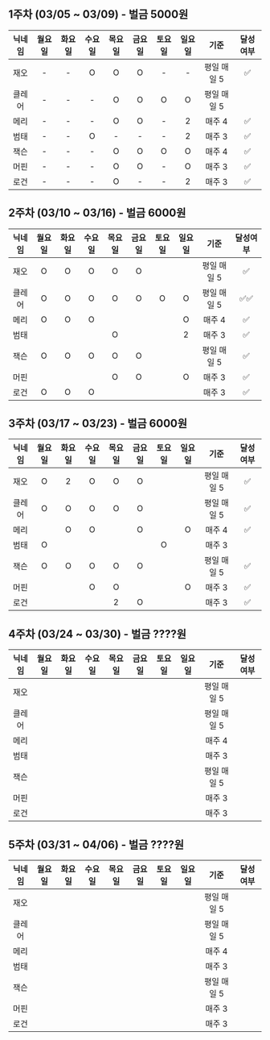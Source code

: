 ## 1주차 (03/05 ~ 03/09) - 벌금 5000원

| 닉네임 | 월요일 | 화요일 | 수요일 | 목요일 | 금요일 | 토요일 | 일요일 |    기준     |  달성여부  |
| :----: | :----: | :----: | :----: | :----: | :----: | :----: | :----: | :---------: | :----: |
|  재오  |   -    |   -    |   O    |   O    |   O    |   -    |   -    | 평일 매일 5 | ✅ |
|  클레어 |   -    |   -    |   -    |   O    |   O    |   O    |   O    | 평일 매일 5 |   |
|  메리  |   -    |   -    |   -    |   O    |   O    |   -    |   2    |   매주 4    | ✅ |
|  범태  |   -    |   -    |   O    |   -    |   -    |   -    |   2    |   매주 3    | ✅ |
|  잭슨  |   -    |   -    |   -    |   O    |   O    |   O    |   O    |   매주 4    | ✅ |
|  머핀  |   -    |   -    |   -    |   O    |   O    |   -    |   O    |   매주 3    | ✅ |
|  로건  |   -    |   -    |   -    |   O    |   -    |   -    |   2    |   매주 3    | ✅ |

## 2주차 (03/10 ~ 03/16) - 벌금 6000원

| 닉네임 | 월요일 | 화요일 | 수요일 | 목요일 | 금요일 | 토요일 | 일요일 |    기준     |  달성여부  |
| :----: | :----: | :----: | :----: | :----: | :----: | :----: | :----: | :---------: | :----: |
|  재오  |    O   |    O   |    O   |    O   |    O   |        |        | 평일 매일 5 | ✅ |
|  클레어 |    O   |    O   |    O   |    O   |    O   |    O   |    O   | 평일 매일 5 | ✅✅ |
|  메리  |    O   |    O   |    O   |        |        |        |    O   |   매주 4    | ✅ |
|  범태  |        |        |        |    O   |        |        |    2   |   매주 3    | ✅ |
|  잭슨  |    O   |    O   |    O   |    O   |    O   |        |        |  평일 매일 5  | ✅ |
|  머핀  |        |        |        |    O   |    O   |        |    O   |   매주 3    | ✅ |
|  로건  |    O   |    O   |    O   |        |        |        |        |   매주 3    | ✅ |

## 3주차 (03/17 ~ 03/23) - 벌금 6000원

| 닉네임 | 월요일 | 화요일 | 수요일 | 목요일 | 금요일 | 토요일 | 일요일 |    기준     |  달성여부  |
| :----: | :----: | :----: | :----: | :----: | :----: | :----: | :----: | :---------: | :----: |
|  재오  |   O    |    2   |    O   |    O   |    O   |        |        | 평일 매일 5 | ✅ |
|  클레어 |   O    |    O   |    O   |    O   |    O   |        |        | 평일 매일 5 | ✅ |
|  메리  |        |    O   |    O   |        |    O   |        |    O   |   매주 4    | ✅ |
|  범태  |   O    |        |        |        |        |    O   |        |   매주 3    |   |
|  잭슨  |   O    |    O   |    O   |    O   |    O   |        |        |  평일 매일 5  | ✅ |
|  머핀  |        |        |    O   |    O   |        |        |    O   |   매주 3    | ✅ |
|  로건  |        |        |        |    2   |    O   |        |        |   매주 3    | ✅ |

## 4주차 (03/24 ~ 03/30) - 벌금 ????원

| 닉네임 | 월요일 | 화요일 | 수요일 | 목요일 | 금요일 | 토요일 | 일요일 |    기준     |  달성여부  |
| :----: | :----: | :----: | :----: | :----: | :----: | :----: | :----: | :---------: | :----: |
|  재오  |        |        |        |        |        |        |        | 평일 매일 5 |   |
|  클레어 |        |        |        |        |        |        |        | 평일 매일 5 |   |
|  메리  |        |        |        |        |        |        |        |   매주 4    |   |
|  범태  |        |        |        |        |        |        |        |   매주 3    |   |
|  잭슨  |        |        |        |        |        |        |        |  평일 매일 5  |   |
|  머핀  |        |        |        |        |        |        |        |   매주 3    |   |
|  로건  |        |        |        |        |        |        |        |   매주 3    |   |

## 5주차 (03/31 ~ 04/06) - 벌금 ????원

| 닉네임 | 월요일 | 화요일 | 수요일 | 목요일 | 금요일 | 토요일 | 일요일 |    기준     |  달성여부  |
| :----: | :----: | :----: | :----: | :----: | :----: | :----: | :----: | :---------: | :----: |
|  재오  |        |        |        |        |        |        |        | 평일 매일 5 |   |
|  클레어 |        |        |        |        |        |        |        | 평일 매일 5 |   |
|  메리  |        |        |        |        |        |        |        |   매주 4    |   |
|  범태  |        |        |        |        |        |        |        |   매주 3    |   |
|  잭슨  |        |        |        |        |        |        |        |  평일 매일 5  |   |
|  머핀  |        |        |        |        |        |        |        |   매주 3    |   |
|  로건  |        |        |        |        |        |        |        |   매주 3    |   |